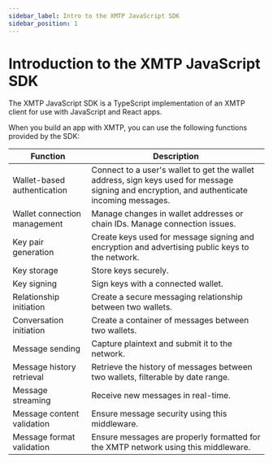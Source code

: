 ```yaml
---
sidebar_label: Intro to the XMTP JavaScript SDK
sidebar_position: 1
---
```


# Introduction to the XMTP JavaScript SDK

<!--from https://github.com/xmtp/docs/blob/main/docs/client-sdk/xmtp-js.md. Need to understand the context for this info - where in the flow is this used? It would be great to link from this "plain English" list to code that provides these functions. This may be more appropriate in the Reference section. Is there more info like this that we want to provide about the SDK?-->

The XMTP JavaScript SDK is a TypeScript implementation of an XMTP client for use with JavaScript and React apps.

When you build an app with XMTP, you can use the following functions provided by the SDK:

| Function | Description |
| --- | --- |
| Wallet-based authentication  | Connect to a user's wallet to get the wallet address, sign keys used for message signing and encryption, and authenticate incoming messages. |
| Wallet connection management | Manage changes in wallet addresses or chain IDs. Manage connection issues. |
| Key pair generation | Create keys used for message signing and encryption and advertising public keys to the network. |
| Key storage | Store keys securely. |
| Key signing | Sign keys with a connected wallet. |
| Relationship initiation | Create a secure messaging relationship between two wallets. |
| Conversation initiation | Create a container of messages between two wallets. |
| Message sending | Capture plaintext and submit it to the network. |
| Message history retrieval | Retrieve the history of messages between two wallets, filterable by date range. |
| Message streaming | Receive new messages in real-time. |
| Message content validation | Ensure message security using this middleware. |
| Message format validation | Ensure messages are properly formatted for the XMTP network using this middleware. |
